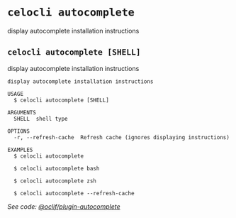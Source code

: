 # `celocli autocomplete`

display autocomplete installation instructions

## `celocli autocomplete [SHELL]`

display autocomplete installation instructions

```
display autocomplete installation instructions

USAGE
  $ celocli autocomplete [SHELL]

ARGUMENTS
  SHELL  shell type

OPTIONS
  -r, --refresh-cache  Refresh cache (ignores displaying instructions)

EXAMPLES
  $ celocli autocomplete

  $ celocli autocomplete bash

  $ celocli autocomplete zsh

  $ celocli autocomplete --refresh-cache
```

_See code: [@oclif/plugin-autocomplete](https://github.com/oclif/plugin-autocomplete/blob/v0.1.5/src/commands/autocomplete/index.ts)_
